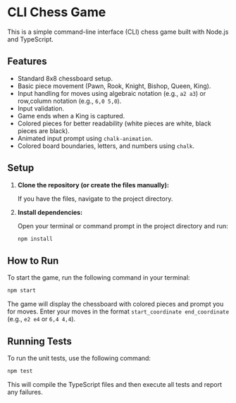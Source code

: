 # CLI Chess Game

This is a simple command-line interface (CLI) chess game built with Node.js and TypeScript.

## Features

- Standard 8x8 chessboard setup.
- Basic piece movement (Pawn, Rook, Knight, Bishop, Queen, King).
- Input handling for moves using algebraic notation (e.g., `a2 a3`) or row,column notation (e.g., `6,0 5,0`).
- Input validation.
- Game ends when a King is captured.
- Colored pieces for better readability (white pieces are white, black pieces are black).
- Animated input prompt using `chalk-animation`.
- Colored board boundaries, letters, and numbers using `chalk`.

## Setup

1.  **Clone the repository (or create the files manually):**

    If you have the files, navigate to the project directory.

2.  **Install dependencies:**

    Open your terminal or command prompt in the project directory and run:

    ```bash
    npm install
    ```

## How to Run

To start the game, run the following command in your terminal:

```bash
npm start
```

The game will display the chessboard with colored pieces and prompt you for moves. Enter your moves in the format `start_coordinate end_coordinate` (e.g., `e2 e4` or `6,4 4,4`).

## Running Tests

To run the unit tests, use the following command:

```bash
npm test
```

This will compile the TypeScript files and then execute all tests and report any failures.